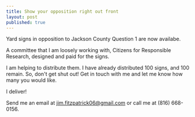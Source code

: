```yaml
---
title: Show your opposition right out front
layout: post
published: true
---
```


Yard signs in opposition to Jackson County Question 1 are now availabe.

A committee that I am loosely working with, Citizens for Responsible Research, designed and paid for the signs. 

I am helping to distribute them. I have already distributed 100 signs, and 100 remain. So, don't get shut out! Get in touch with me and let me know how many you would like. 

I deliver!

Send me an email at jim.fitzpatrick06@gmail.com or call me at (816) 668-0156.


